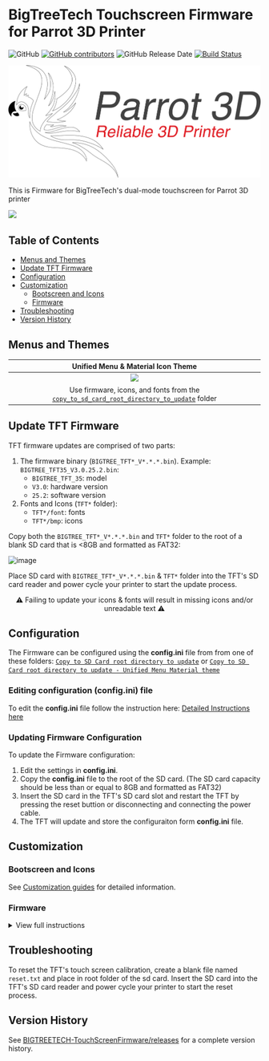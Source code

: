 <!-- omit in toc -->
# BigTreeTech Touchscreen Firmware for Parrot 3D Printer
![GitHub](https://img.shields.io/github/license/bigtreetech/bigtreetech-TouchScreenFirmware.svg)
[![GitHub contributors](https://img.shields.io/github/contributors/bigtreetech/bigtreetech-TouchScreenFirmware.svg)](https://github.com/bigtreetech/BIGTREETECH-TouchScreenFirmware/graphs/contributors)
![GitHub Release Date](https://img.shields.io/github/release-date/bigtreetech/bigtreetech-TouchScreenFirmware.svg)
[![Build Status](https://github.com/bigtreetech/BIGTREETECH-TouchScreenFirmware/workflows/Build%20Test/badge.svg?branch=master)](https://github.com/bigtreetech/bigtreetech-TouchScreenFirmware/actions)

![Parrot 3D Logo](https://github.com/narasak/parrot_3d/blob/master/img/Parrot_3D_Logo.svg?raw=true)

This is Firmware for BigTreeTech's dual-mode touchscreen for Parrot 3D printer

<img width=500 src="https://user-images.githubusercontent.com/13375512/76691608-ae1b8780-6609-11ea-9ee1-421bcf09e538.png">

<!-- omit in toc -->
## Table of Contents
- [Menus and Themes](#menus-and-themes)
- [Update TFT Firmware](#update-tft-firmware)
- [Configuration](#configuration)
- [Customization](#customization)
  - [Bootscreen and Icons](#bootscreen-and-icons)
  - [Firmware](#firmware)
- [Troubleshooting](#troubleshooting)
- [Version History](#version-history)

## Menus and Themes

| Unified Menu &amp; Material Icon Theme |
:--------------------------:|
|![](https://user-images.githubusercontent.com/54511555/77016415-d3273780-6934-11ea-8c61-a184fa55b420.png)
|Use firmware, icons, and fonts from the [`copy_to_sd_card_root_directory_to_update`](https://github.com/narasak/parrot_3d_tft35_firmware/tree/master/copy_to_sd_card_root_directory_to_update) folder

## Update TFT Firmware

TFT firmware updates are comprised of two parts:

1. The firmware binary (`BIGTREE_TFT*_V*.*.*.bin`). Example: `BIGTREE_TFT35_V3.0.25.2.bin`:
     - `BIGTREE_TFT_35`: model
     - `V3.0`: hardware version
     - `25.2`: software version
2. Fonts and Icons (`TFT*` folder):
   - `TFT*/font`: fonts
   - `TFT*/bmp`: icons

Copy both the `BIGTREE_TFT*_V*.*.*.bin` and `TFT*` folder to the root of a blank SD card that is <8GB and formatted as FAT32:

![image](https://user-images.githubusercontent.com/13375512/76688998-3e989e80-65ef-11ea-93df-29a8216475a6.png)

Place SD card with `BIGTREE_TFT*_V*.*.*.bin` &amp; `TFT*` folder into the TFT's SD card reader and power cycle your printer to start the update process.

<p align=center> ⚠️ Failing to update your icons &amp; fonts will result in missing icons and/or unreadable text ⚠️ </p>

## Configuration
The Firmware can be configured using the **config.ini** file from from one of these folders:
[`Copy to SD Card root directory to update`](https://github.com/bigtreetech/BIGTREETECH-TouchScreenFirmware/tree/master/Copy%20to%20SD%20Card%20root%20directory%20to%20update) or
[`Copy to SD Card root directory to update - Unified Menu Material theme`](https://github.com/bigtreetech/BIGTREETECH-TouchScreenFirmware/tree/master/Copy%20to%20SD%20Card%20root%20directory%20to%20update%20-%20Unified%20Menu%20Material%20theme)

### Editing configuration (config.ini) file
To edit the **config.ini** file follow the instruction here: [Detailed Instructions here](config_instructions.md)

### Updating Firmware Configuration
To update the Firmware configuration:
1. Edit the settings in **config.ini**.
2. Copy the **config.ini** file to the root of the SD card. (The SD card capacity should be less than or equal to 8GB and formatted as FAT32)
3. Insert the SD card in the TFT's SD card slot and restart the TFT by pressing the reset buttion or disconnecting and connecting the power cable.
4. The TFT will update and store the configuraiton form **config.ini** file.

## Customization

### Bootscreen and Icons
See [Customization guides](https://github.com/bigtreetech/BIGTREETECH-TouchScreenFirmware/tree/master/readme/) for detailed  information.

### Firmware
<details><summary>View full instructions</summary>
<ol>
<li>Setup Visual Studio Code with PlatformIO <a href="https://github.com/bigtreetech/Document/blob/master/How%20to%20install%20VScode+Platformio.md">instructions</a></li>
<li>Click on the PlatformIO icon (①) and then click on Open Project (②):
   <img src="https://user-images.githubusercontent.com/25599056/56637513-6b258e00-669e-11e9-9fad-d0571e57499e.png"></li>
<li>Find the BIGTREETECH  firmware source directory , then click Open:
   <img src="https://user-images.githubusercontent.com/25599056/56637532-77115000-669e-11e9-809b-f6bc25412f75.png"></li>
  <li>After opening the project, edit <a href="platformio.ini"><code>platformio.ini</code></a> and change the <code>default_envs</code> to one that matches your TFT model and version:
   <pre>;BIGTREE_TFT35_V1_0
;BIGTREE_TFT35_V1_1
;BIGTREE_TFT35_V1_2
;BIGTREE_TFT35_V2_0
;BIGTREE_TFT35_V3_0
;BIGTREE_TFT35_E3_V3_0
;BIGTREE_TFT28_V1_0
;BIGTREE_TFT28_V3_0
;BIGTREE_TFT24_V1_1
;MKS_32_V1_4
;MKS_32_V1_4_NOBL

[platformio]
src_dir      = TFT
boards_dir   = buildroot/boards
default_envs = BIGTREE_TFT35_V3_0</pre></li>
  <li>Click the check mark (✓) at the bottom of VSCode or press <code>Ctrl</code>+<code>Alt</code>+<code>B</code> (Windows) / <code>Ctrl</code>+<code>Option</code>+<code>B</code> (macOS) to compile.

<img src="https://user-images.githubusercontent.com/25599056/56637550-809ab800-669e-11e9-99d3-6b502e294688.png"></li>
<li>A <code>BIGTREE_TFT*_V*.*.*.bin</code> file will be generated in the <em>hidden</em> <code>.pio\build\BIGTREE_TFT*_V*_*</code> folder. Follow the update process outlined in the <a href="#about-tft-firmware">About TFT Firmware</a> section above to update your TFT to the latest version.</li>
</details>

## Troubleshooting

To reset the TFT's touch screen calibration, create a blank file named `reset.txt` and place in root folder of the sd card. Insert the SD card into the TFT's SD card reader and power cycle your printer to start the reset process.

## Version History

See [BIGTREETECH-TouchScreenFirmware/releases](https://github.com/bigtreetech/BIGTREETECH-TouchScreenFirmware/releases) for a complete version history.
